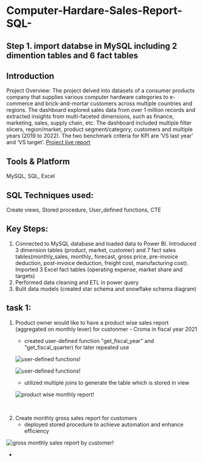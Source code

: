 # Computer-Hardare-Sales-Report-SQL-




## Step 1. import databse in MySQL including 2 dimention tables and 6 fact tables





## Introduction 
Project Overview: The project delved into datasets of a consumer products company that supplies various computer hardware categories to e-commerce and brick-and-mortar customers across multiple countries and regions. The dashboard explored sales data from over 1 million records and extracted insights from multi-faceted dimensions, such as finance, marketing, sales, supply chain, etc. The dashboard included multiple filter slicers, region/market, product segment/category, customers and multiple years (2019 to 2022). The two benchmark criteria for KPI are ‘VS last year’ and ‘VS target’. [Project live report](https://app.powerbi.com/view?r=eyJrIjoiOTg5ZWVhNWMtZjU3Ny00ODk4LTk3MWYtNjcyNGZiZjIwZmE3IiwidCI6ImM2ZTU0OWIzLTVmNDUtNDAzMi1hYWU5LWQ0MjQ0ZGM1YjJjNCJ9&pageName=19ff2deda902a8b9e25e)


## Tools & Platform 
MySQL, SQL, Excel

## SQL Techniques used:
Create views, Stored procedure, User_defined functions, CTE

## Key Steps:
1.	Connected to MySQL database and loaded data to Power BI. Introduced 3 dimension tables (product, market, customer) and 7 fact sales tables(monthly_sales, monthly_ forecast, gross price, pre-invoice deduction, post-invoice deduction, freight cost, manufacturing cost). Imported 3 Excel fact tables (operating expense, market share and targets)
2.	Performed data cleaning and ETL in power query
4.	Bulit data models (created star schema and snowflake schema diagram)

## task 1:
1. Product owner would like to have a product wise sales report (aggregated on monthly lever) for custonmer - Croma in fiscal year 2021
    - created user-defined function "get_fiscal_year" and "get_fiscal_quarter) for later repeated use
      
   ![user-defined functions!](https://github.com/user-attachments/assets/7812f81a-a5db-48de-81a6-9ed4b5fe1462)
   
   ![user-defined functions!](https://github.com/user-attachments/assets/eb7fad47-bbb1-40a6-af21-3906c69a3fe1)


    - utilized multiple joins to generate the table which is stored in view
   
   ![product wise monthly report!](https://github.com/user-attachments/assets/7374698a-4eac-4e3f-852c-288ac1c49795)<br>

<br>

2. Create monthly gross sales report for customers 
   - deployed stored procedure to achieve automation and enhance efficiency

![gross monthly sales report by customer!](https://github.com/user-attachments/assets/beff2dfb-cf4b-4481-b4f8-a498029c85ad)


  - 














